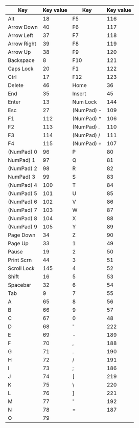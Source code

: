 | Key         | Key value | Key        | Key value |
| ----------- | --------- | ---------- | --------- |
| Alt         | 18        | F5         | 116       |
| Arrow Down  | 40        | F6         | 117       |
| Arrow Left  | 37        | F7         | 118       |
| Arrow Right | 39        | F8         | 119       |
| Arrow Up    | 38        | F9         | 120       |
| Backspace   | 8         | F10        | 121       |
| Caps Lock   | 20        | F1         | 122       |
| Ctrl        | 17        | F12        | 123       |
| Delete      | 46        | Home       | 36        |
| End         | 35        | Insert     | 45        |
| Enter       | 13        | Num Lock   | 144       |
| Esc         | 27        | (NumPad) - | 109       |
| F1          | 112       | (NumPad) * | 106       |
| F2          | 113       | (NumPad) . | 110       |
| F3          | 114       | (NumPad) / | 111       |
| F4          | 115       | (NumPad) + | 107       |
| (NumPad) 0  | 96        | P          | 80        |
| NumPad) 1   | 97        | Q          | 81        |
| (NumPad) 2  | 98        | R          | 82        |
| NumPad) 3   | 99        | S          | 83        |
| (NumPad) 4  | 100       | T          | 84        |
| (NumPad) 5  | 101       | U          | 85        |
| (NumPad) 6  | 102       | V          | 86        |
| (NumPad) 7  | 103       | W          | 87        |
| (NumPad) 8  | 104       | X          | 88        |
| (NumPad) 9  | 105       | Y          | 89        |
| Page Down   | 34        | Z          | 90        |
| Page Up     | 33        | 1          | 49        |
| Pause       | 19        | 2          | 50        |
| Print Scrn  | 44        | 3          | 51        |
| Scroll Lock | 145       | 4          | 52        |
| Shift       | 16        | 5          | 53        |
| Spacebar    | 32        | 6          | 54        |
| Tab         | 9         | 7          | 55        |
| A           | 65        | 8          | 56        |
| B           | 66        | 9          | 57        |
| C           | 67        | 0          | 48        |
| D           | 68        | '          | 222       |
| E           | 69        | -          | 189       |
| F           | 70        | ,          | 188       |
| G           | 71        | .          | 190       |
| H           | 72        | /          | 191       |
| I           | 73        | ;          | 186       |
| J           | 74        | [          | 219       |
| K           | 75        | \          | 220       |
| L           | 76        | ]          | 221       |
| M           | 77        | '          | 192       |
| N           | 78        | =          | 187       |
| O           | 79        |            |           |